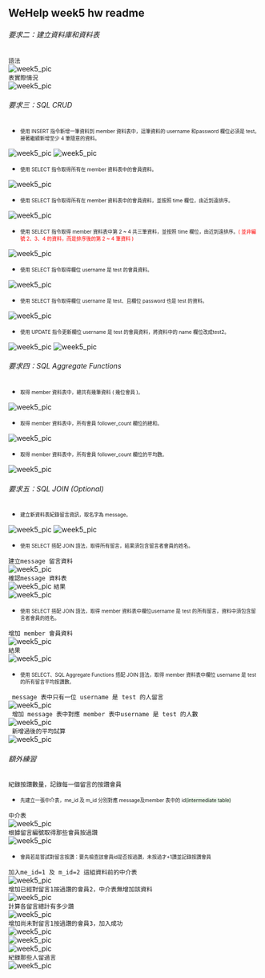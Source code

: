 ## WeHelp week5 hw readme
###### 要求二：建立資料庫和資料表
```語法```</br>
![week5_pic](week5_pic/q2_001.PNG)</br>
```表實際情況```</br>
![week5_pic](week5_pic/q2_002.PNG)
###### 要求三：SQL CRUD
+ <div style="font-size:0.7em">使⽤ INSERT 指令新增⼀筆資料到 member 資料表中，這筆資料的 username 和password 欄位必須是 test。接著繼續新增⾄少 4 筆隨意的資料。</div>
![week5_pic](week5_pic/q3_003_1.PNG)
![week5_pic](week5_pic/q3_003_2.PNG)


+ <div style="font-size:0.7em">使⽤ SELECT 指令取得所有在 member 資料表中的會員資料。</div>
![week5_pic](week5_pic/q3_003.PNG)

+ <div style="font-size:0.7em">使⽤ SELECT 指令取得所有在 member 資料表中的會員資料，並按照 time 欄位，由近到遠排序。</div>
![week5_pic](week5_pic/q3_004.PNG)

+ <div style="font-size:0.7em">使⽤ SELECT 指令取得 member 資料表中第 2 ~ 4 共三筆資料，並按照 time 欄位，由近到遠排序。<span style="color:red;">( 並非編號 2、3、4 的資料，⽽是排序後的第 2 ~ 4 筆資料 )</span></div>
![week5_pic](week5_pic/q3_005.PNG)

+ <div style="font-size:0.7em">使⽤ SELECT 指令取得欄位 username 是 test 的會員資料。</div>
![week5_pic](week5_pic/q3_006.PNG)

+ <div style="font-size:0.7em">使⽤ SELECT 指令取得欄位 username 是 test、且欄位 password 也是 test 的資料。</div>
![week5_pic](week5_pic/q3_007.PNG)

+ <div style="font-size:0.7em">使⽤ UPDATE 指令更新欄位 username 是 test 的會員資料，將資料中的 name 欄位改成test2。</div>
![week5_pic](week5_pic/q3_008.PNG)
![week5_pic](week5_pic/q3_009.PNG)

###### 要求四：SQL Aggregate Functions
+ <div style="font-size:0.7em">取得 member 資料表中，總共有幾筆資料 ( 幾位會員 )。</div>
![week5_pic](week5_pic/q3_010.PNG)

+ <div style="font-size:0.7em">取得 member 資料表中，所有會員 follower_count 欄位的總和。</div>
![week5_pic](week5_pic/q3_011.PNG)

+ <div style="font-size:0.7em">取得 member 資料表中，所有會員 follower_count 欄位的平均數。</div>
![week5_pic](week5_pic/q3_012.PNG)

###### 要求五：SQL JOIN (Optional)

+ <div style="font-size:0.7em">建立新資料表紀錄留⾔資訊，取名字為 message。</div>
![week5_pic](week5_pic/q3_013.PNG)
![week5_pic](week5_pic/q3_014.PNG)

+ <div style="font-size:0.7em">使⽤ SELECT 搭配 JOIN 語法，取得所有留⾔，結果須包含留⾔者會員的姓名。</div>
```建立message 留言資料```</br>
![week5_pic](week5_pic/q3_015.PNG)</br>
```確認message 資料表```</br>
![week5_pic](week5_pic/q3_016.PNG)
```結果```</br>
![week5_pic](week5_pic/q3_017.PNG)

+ <div style="font-size:0.7em">使⽤ SELECT 搭配 JOIN 語法，取得 member 資料表中欄位username 是 test 的所有留⾔，資料中須包含留⾔者會員的姓名。</div>
```增加 member 會員資料```</br>
![week5_pic](week5_pic/q3_018.PNG)</br>
```結果```</br>
![week5_pic](week5_pic/q3_019.PNG)

+ <div style="font-size:0.7em">使⽤ SELECT、SQL Aggregate Functions 搭配 JOIN 語法，取得 member 資料表中欄位 username 是 test 的所有留⾔平均按讚數。</div>
``` message 表中只有一位 username 是 test 的人留言```</br>
![week5_pic](week5_pic/q3_020.PNG)</br>
``` 增加 message 表中對應 member 表中username 是 test 的人數```</br>
![week5_pic](week5_pic/q3_021.PNG)</br>
``` 新增過後的平均試算```</br>
![week5_pic](week5_pic/q3_022.PNG)</br>

###### 額外練習
```紀錄按讚數量，記錄每一個留言的按讚會員```
+ <div style="font-size:0.7em">先建立一張中介表，me_id 及 m_id 分別對應 message及member 表中的 id<span style="background-color:#ebfaeb">(intermediate table)</span></div>
```中介表```</br>
![week5_pic](week5_pic/extra_001.PNG)</br>
```根據留言編號取得那些會員按過讚```</br>
![week5_pic](week5_pic/extra_003.PNG)</br>
+ <div style="font-size:0.7em">會員若是嘗試對留言按讚：要先檢查該會員id是否按過讚，未按過才+1讚並記錄按讚會員</div>
```加入me_id=1 及 m_id=2 這組資料前的中介表```</br>
![week5_pic](week5_pic/extra_004.PNG)</br>
```增加已經對留言1按過讚的會員2，中介表無增加該資料```</br>
![week5_pic](week5_pic/extra_005.PNG)</br>
```計算各留言總計有多少讚```</br>
![week5_pic](week5_pic/extra_007.PNG)</br>
```增加尚未對留言1按過讚的會員3，加入成功```</br>
![week5_pic](week5_pic/extra_008.PNG)</br>
![week5_pic](week5_pic/extra_009.PNG)</br>
![week5_pic](week5_pic/extra_010.PNG)</br>
```紀錄那些人留過言```</br>
![week5_pic](week5_pic/extra_011.PNG)</br>

